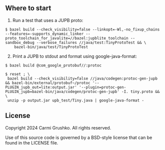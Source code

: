 ## Where to start

1. Run a test that uses a JUPB proto:

```
$ bazel build --check_visibility=false --linkopt=-Wl,-no_fixup_chains --features=-supports_dynamic_linker --proto_toolchain_for_javalite=//bazel:jupblite_toolchain --sandbox_debug --verbose_failures //java/test:TinyProtoTest && \
    bazel-bin/java/test/TinyProtoTest
```

2. Print a JUPB to stdout and format using google-java-format:

```
$ bazel build @com_google_protobuf//:protoc

$ reset ; \
 bazel build --check_visibility=false //java/codegen:protoc-gen-jupb && bazel-bin/external/protobuf~/protoc '--PLUGIN_jupb_out=lite:output.jar' '--plugin=protoc-gen-PLUGIN_jupb=bazel-bin/java/codegen/protoc-gen-jupb' -I. tiny.proto && \
 unzip -p output.jar upb_test/Tiny.java | google-java-format -
```

## License

Copyright 2024 Carmi Grushko.  All rights reserved.

Use of this source code is governed by a BSD-style
license that can be found in the LICENSE file.
